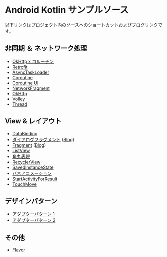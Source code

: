 # Android Kotlin サンプルソース

以下リンクはプロジェクト内のソースへのショートカットおよびブログリンクです。

## 非同期 ＆ ネットワーク処理

* [OkHttp x コルーチン](https://github.com/araemon/AndroidExercise/tree/master/TryCoroutineHttpRequest/app/src/main/java/com/apppppp/trycoroutinehttprequest)
* [Retrofit](https://github.com/araemon/AndroidExercise/tree/master/RetrofitExercise/app/src/main/java/com/apppppp/retrofitsample)
* [AsyncTaskLoader](https://github.com/araemon/AndroidExercise/tree/master/TryAsyncTaskLoader/app/src/main/java/com/apppppp/tryasynctaskloader)
* [Coroutine](https://github.com/araemon/AndroidExercise/tree/master/TryCoroutine/app/src/main/java/com/apppppp/trycoroutine)
* [Coroutine UI](https://github.com/araemon/AndroidExercise/tree/master/TryCoroutineUI/app/src/main/java/com/apppppp/trycoroutineui)
* [NetworkFragment](https://github.com/araemon/AndroidExercise/tree/master/TryNetworkFragment/app/src/main/java/com/apppppp/trynetworkfragment)
* [OkHttp](https://github.com/araemon/AndroidExercise/tree/master/TryOkHttp/app/src/main/java/com/apppppp/tryokhttp)
* [Volley](https://github.com/araemon/AndroidExercise/tree/master/TryVolley/app/src/main/java/com/apppppp/tryvolley)
* [Thread](https://github.com/araemon/AndroidExercise/tree/master/TryThread/app/src/main/java/com/apppppp/trythread)

## View & レイアウト

* [DataBinding](https://github.com/araemon/AndroidExercise/tree/master/TryDataBinding/app/src/main/java/com/apppppp/trydatabinding)
* [ダイアログフラグメント](https://github.com/araemon/AndroidExercise/tree/master/TryDialog/app/src/main/java/com/apppppp/trydialog) ([Blog](https://101010.fun/posts/android-try-dialog.html))
* [Fragment](https://github.com/araemon/AndroidExercise/tree/master/TryFragment/app/src/main/java/com/apppppp/tryfragment) ([Blog](https://101010.fun/posts/android-try-fragment.html))
* [ListView](https://github.com/araemon/AndroidExercise/tree/master/TryListView/app/src/main/java/com/apppppp/trylistview)
* [角丸表現](https://github.com/araemon/AndroidExercise/tree/master/TryRadius/app/src/main/java/com/apppppp/tryradius)
* [RecyclerView](https://github.com/araemon/AndroidExercise/tree/master/TryRecyclerView/app/src/main/java/com/apppppp/tryrecyclerview)
* [SavedInstanceState](https://github.com/araemon/AndroidExercise/tree/master/TrySavedInstanceState/app/src/main/java/com/apppppp/trysavedinstancestate)
* [バネアニメーション](https://github.com/araemon/AndroidExercise/tree/master/TrySpringAnimation/app/src/main/java/com/apppppp/tryspringanimation)
* [StartActivityForResult](https://github.com/araemon/AndroidExercise/tree/master/TryStartActivityForResult/app/src/main/java/com/apppppp/trystartactivityforresult)
* [TouchMove](https://github.com/araemon/AndroidExercise/tree/master/TryTouchMove/app/src/main/java/com/apppppp/trytouchmove)


## デザインパターン

* [アダプターパターン 1](https://github.com/araemon/AndroidExercise/tree/master/TryAdapterPatern/src)
* [アダプターパターン 2](https://github.com/araemon/AndroidExercise/tree/master/TryAdapterPatern2/src)

## その他

* [Flavor](https://github.com/araemon/AndroidExercise/tree/master/TryFlavor)

